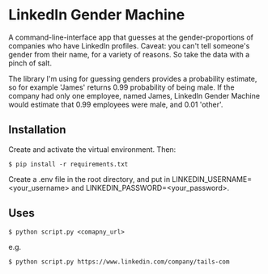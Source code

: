 # LinkedIn Gender Machine

A command-line-interface app that guesses at the gender-proportions of companies who have LinkedIn profiles. Caveat: you can't tell someone's gender from their name, for a variety of reasons. So take the data with a pinch of salt.

The library I'm using for guessing genders provides a probability estimate, so for example 'James' returns 0.99 probability of being male. If the company had only one employee, named James, LinkedIn Gender Machine would estimate that 0.99 employees were male, and 0.01 'other'.

## Installation

Create and activate the virtual environment. Then:

```
$ pip install -r requirements.txt
```

Create a .env file in the root directory, and put in LINKEDIN_USERNAME=<your_username> and LINKEDIN_PASSWORD=<your_password>.

## Uses

```
$ python script.py <comapny_url>
```
e.g.

```
$ python script.py https://www.linkedin.com/company/tails-com
```